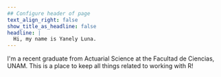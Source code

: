 ```yaml
---
## Configure header of page
text_align_right: false
show_title_as_headline: false
headline: |
  Hi, my name is Yanely Luna.
---
```


<!-- this is a subheadline -->
I'm a recent graduate from Actuarial Science at the Facultad de Ciencias, UNAM. This is a place to keep all things related to working with R!
